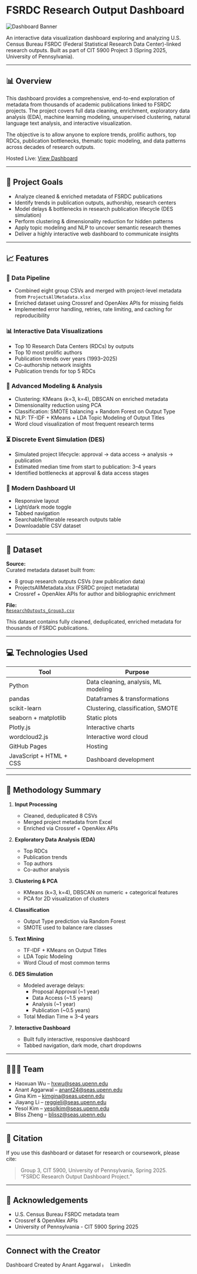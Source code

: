 # FSRDC Research Output Dashboard

![Dashboard Banner](https://raw.githubusercontent.com/anant241203/fsrdc-research-dashboard/main/banner.png)  

An interactive data visualization dashboard exploring and analyzing U.S. Census Bureau FSRDC (Federal Statistical Research Data Center)-linked research outputs. Built as part of CIT 5900 Project 3 (Spring 2025, University of Pennsylvania).

---

## 📊 Overview

This dashboard provides a comprehensive, end-to-end exploration of metadata from thousands of academic publications linked to FSRDC projects. The project covers full data cleaning, enrichment, exploratory data analysis (EDA), machine learning modeling, unsupervised clustering, natural language text analysis, and interactive visualization.

The objective is to allow anyone to explore trends, prolific authors, top RDCs, publication bottlenecks, thematic topic modeling, and data patterns across decades of research outputs.

Hosted Live: [View Dashboard](https://anant241203.github.io/fsrdc-research-dashboard/)

---

## 🎯 Project Goals

- Analyze cleaned & enriched metadata of FSRDC publications
- Identify trends in publication outputs, authorship, research centers
- Model delays & bottlenecks in research publication lifecycle (DES simulation)
- Perform clustering & dimensionality reduction for hidden patterns
- Apply topic modeling and NLP to uncover semantic research themes
- Deliver a highly interactive web dashboard to communicate insights

---

## 📈 Features

### 📝 Data Pipeline
- Combined eight group CSVs and merged with project-level metadata from `ProjectsAllMetadata.xlsx`
- Enriched dataset using Crossref and OpenAlex APIs for missing fields
- Implemented error handling, retries, rate limiting, and caching for reproducibility

### 📊 Interactive Data Visualizations
- Top 10 Research Data Centers (RDCs) by outputs
- Top 10 most prolific authors
- Publication trends over years (1993–2025)
- Co-authorship network insights
- Publication trends for top 5 RDCs

### 🔎 Advanced Modeling & Analysis
- Clustering: KMeans (k=3, k=4), DBSCAN on enriched metadata
- Dimensionality reduction using PCA
- Classification: SMOTE balancing + Random Forest on Output Type
- NLP: TF-IDF + KMeans + LDA Topic Modeling of Output Titles
- Word cloud visualization of most frequent research terms

### ⏳ Discrete Event Simulation (DES)
- Simulated project lifecycle: approval → data access → analysis → publication
- Estimated median time from start to publication: 3–4 years
- Identified bottlenecks at approval & data access stages

### 🌙 Modern Dashboard UI
- Responsive layout
- Light/dark mode toggle
- Tabbed navigation
- Searchable/filterable research outputs table
- Downloadable CSV dataset

---

## 💾 Dataset

**Source:**  
Curated metadata dataset built from:
- 8 group research outputs CSVs (raw publication data)
- ProjectsAllMetadata.xlsx (FSRDC project metadata)
- Crossref + OpenAlex APIs for author and bibliographic enrichment

**File:**  
[`ResearchOutputs_Group3.csv`](https://anant241203.github.io/fsrdc-research-dashboard/ResearchOutputs_Group3.csv)

This dataset contains fully cleaned, deduplicated, enriched metadata for thousands of FSRDC publications.

---

## 💻 Technologies Used

| Tool | Purpose |
|------|---------|
| Python | Data cleaning, analysis, ML modeling |
| pandas | Dataframes & transformations |
| scikit-learn | Clustering, classification, SMOTE |
| seaborn + matplotlib | Static plots |
| Plotly.js | Interactive charts |
| wordcloud2.js | Interactive word cloud |
| GitHub Pages | Hosting |
| JavaScript + HTML + CSS | Dashboard development |

---

## 📝 Methodology Summary

1. **Input Processing**  
   - Cleaned, deduplicated 8 CSVs  
   - Merged project metadata from Excel  
   - Enriched via Crossref + OpenAlex APIs  

2. **Exploratory Data Analysis (EDA)**  
   - Top RDCs  
   - Publication trends  
   - Top authors  
   - Co-author analysis  

3. **Clustering & PCA**  
   - KMeans (k=3, k=4), DBSCAN on numeric + categorical features  
   - PCA for 2D visualization of clusters  

4. **Classification**  
   - Output Type prediction via Random Forest  
   - SMOTE used to balance rare classes  

5. **Text Mining**  
   - TF-IDF + KMeans on Output Titles  
   - LDA Topic Modeling  
   - Word Cloud of most common terms  

6. **DES Simulation**  
   - Modeled average delays:  
     - Proposal Approval (~1 year)  
     - Data Access (~1.5 years)  
     - Analysis (~1 year)  
     - Publication (~0.5 years)  
   - Total Median Time ≈ 3–4 years  

7. **Interactive Dashboard**  
   - Built fully interactive, responsive dashboard  
   - Tabbed navigation, dark mode, chart dropdowns  


---

## 🧑‍🤝‍🧑 Team

- Haoxuan Wu – hxwu@seas.upenn.edu
- Anant Aggarwal – anant24@seas.upenn.edu
- Gina Kim – kimgina@seas.upenn.edu
- Jiayang Li – reggieli@seas.upenn.edu
- Yesol Kim – yesolkim@seas.upenn.edu
- Bliss Zheng – blissz@seas.upenn.edu

---

## 📝 Citation

If you use this dashboard or dataset for research or coursework, please cite:

> Group 3, CIT 5900, University of Pennsylvania, Spring 2025.  
> “FSRDC Research Output Dashboard Project.”

---

## 🙏 Acknowledgements

- U.S. Census Bureau FSRDC metadata team  
- Crossref & OpenAlex APIs  
- University of Pennsylvania - CIT 5900 Spring 2025

---
## Connect with the Creator
Dashboard Created by Anant Aggarwal
<a href="https://www.linkedin.com/in/anant241203" target="_blank" style="text-decoration:none;">
    <img src="https://cdn.jsdelivr.net/gh/devicons/devicon/icons/linkedin/linkedin-original.svg" alt="LinkedIn" width="10" style="vertical-align:middle; margin-right:8px;">
    LinkedIn
</a>
